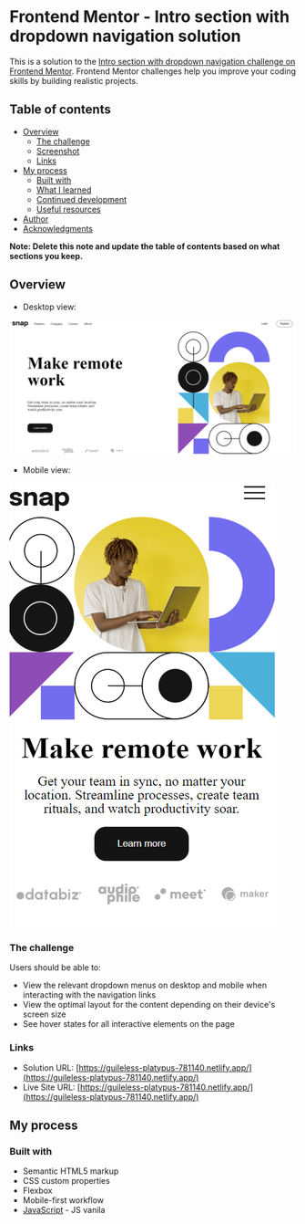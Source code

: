 # Frontend Mentor - Intro section with dropdown navigation solution

This is a solution to the [Intro section with dropdown navigation challenge on Frontend Mentor](https://www.frontendmentor.io/challenges/intro-section-with-dropdown-navigation-ryaPetHE5). Frontend Mentor challenges help you improve your coding skills by building realistic projects. 

## Table of contents

- [Overview](#overview)
  - [The challenge](#the-challenge)
  - [Screenshot](#screenshot)
  - [Links](#links)
- [My process](#my-process)
  - [Built with](#built-with)
  - [What I learned](#what-i-learned)
  - [Continued development](#continued-development)
  - [Useful resources](#useful-resources)
- [Author](#author)
- [Acknowledgments](#acknowledgments)

**Note: Delete this note and update the table of contents based on what sections you keep.**

## Overview
 - Desktop view:

![Desktop view](./readme-images/desktop.png)

 - Mobile view:

 ![Mobile view](./readme-images/mobile.png)
### The challenge

Users should be able to:

- View the relevant dropdown menus on desktop and mobile when interacting with the navigation links
- View the optimal layout for the content depending on their device's screen size
- See hover states for all interactive elements on the page

### Links

- Solution URL: [https://guileless-platypus-781140.netlify.app/](https://guileless-platypus-781140.netlify.app/)
- Live Site URL: [https://guileless-platypus-781140.netlify.app/](https://guileless-platypus-781140.netlify.app/)

## My process

### Built with

- Semantic HTML5 markup
- CSS custom properties
- Flexbox
- Mobile-first workflow
- [JavaScript](https://www.javascript.com/) - JS vanila

